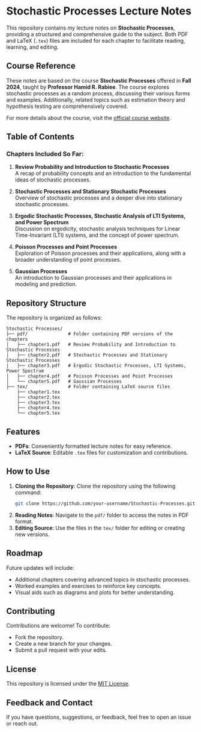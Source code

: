 
# Stochastic Processes Lecture Notes

This repository contains my lecture notes on **Stochastic Processes**, providing a structured and comprehensive guide to the subject. Both PDF and LaTeX (`.tex`) files are included for each chapter to facilitate reading, learning, and editing.

## Course Reference

These notes are based on the course **Stochastic Processes** offered in **Fall 2024**, taught by **Professor Hamid R. Rabiee**. The course explores stochastic processes as a random process, discussing their various forms and examples. Additionally, related topics such as estimation theory and hypothesis testing are comprehensively covered.

For more details about the course, visit the [official course website](https://stoch-sut.github.io/).

## Table of Contents

### Chapters Included So Far:

1. **Review Probability and Introduction to Stochastic Processes**  
   A recap of probability concepts and an introduction to the fundamental ideas of stochastic processes.

2. **Stochastic Processes and Stationary Stochastic Processes**  
   Overview of stochastic processes and a deeper dive into stationary stochastic processes.

3. **Ergodic Stochastic Processes, Stochastic Analysis of LTI Systems, and Power Spectrum**  
   Discussion on ergodicity, stochastic analysis techniques for Linear Time-Invariant (LTI) systems, and the concept of power spectrum.

4. **Poisson Processes and Point Processes**  
   Exploration of Poisson processes and their applications, along with a broader understanding of point processes.

5. **Gaussian Processes**  
   An introduction to Gaussian processes and their applications in modeling and prediction.

## Repository Structure

The repository is organized as follows:

```
Stochastic Processes/
├── pdf/               # Folder containing PDF versions of the chapters
│   ├── chapter1.pdf   # Review Probability and Introduction to Stochastic Processes
│   ├── chapter2.pdf   # Stochastic Processes and Stationary Stochastic Processes
│   ├── chapter3.pdf   # Ergodic Stochastic Processes, LTI Systems, Power Spectrum
│   ├── chapter4.pdf   # Poisson Processes and Point Processes
│   └── chapter5.pdf   # Gaussian Processes
├── tex/               # Folder containing LaTeX source files
    ├── chapter1.tex
    ├── chapter2.tex
    ├── chapter3.tex
    ├── chapter4.tex
    └── chapter5.tex
```

## Features

- **PDFs**: Conveniently formatted lecture notes for easy reference.
- **LaTeX Source**: Editable `.tex` files for customization and contributions.

## How to Use

1. **Cloning the Repository**:
   Clone the repository using the following command:
   ```bash
   git clone https://github.com/your-username/Stochastic-Processes.git
   ```
2. **Reading Notes**:
   Navigate to the `pdf/` folder to access the notes in PDF format.
3. **Editing Source**:
   Use the files in the `tex/` folder for editing or creating new versions.

## Roadmap

Future updates will include:
- Additional chapters covering advanced topics in stochastic processes.
- Worked examples and exercises to reinforce key concepts.
- Visual aids such as diagrams and plots for better understanding.

## Contributing

Contributions are welcome! To contribute:
- Fork the repository.
- Create a new branch for your changes.
- Submit a pull request with your edits.

## License

This repository is licensed under the [MIT License](LICENSE).

## Feedback and Contact

If you have questions, suggestions, or feedback, feel free to open an issue or reach out.
